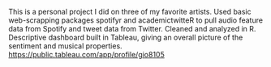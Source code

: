 This is a personal project I did on three of my favorite artists. 
Used basic web-scrapping packages spotifyr and academictwitteR to pull audio feature data from Spotify and tweet data from Twitter. 
Cleaned and analyzed in R. 
Descriptive dashboard built in Tableau, giving an overall picture of the sentiment and musical properties. 
https://public.tableau.com/app/profile/gio8105
